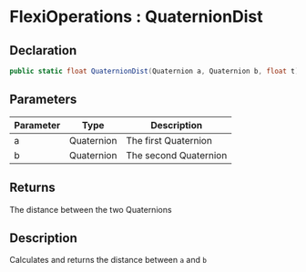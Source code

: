# FlexiOperations : QuaternionDist
## Declaration
```cs
public static float QuaternionDist(Quaternion a, Quaternion b, float t)
```

## Parameters
| Parameter | Type | Description |
| - | - | - |
| a | Quaternion | The first Quaternion |
| b | Quaternion | The second Quaternion |

## Returns
The distance between the two Quaternions

## Description
Calculates and returns the distance between `a` and `b`
